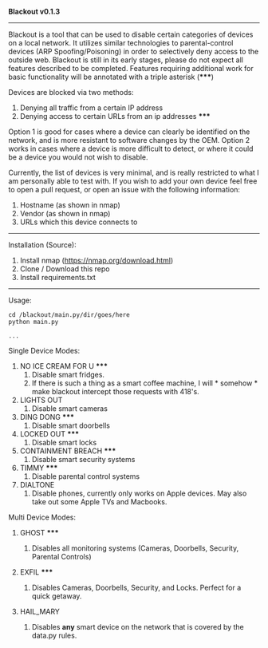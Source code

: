 __Blackout v0.1.3__
***
Blackout is a tool that can be used to disable certain categories of devices on a local network.
It utilizes similar technologies to parental-control devices (ARP Spoofing/Poisoning) in order to selectively deny 
access to the outside web. Blackout is still in its early stages, please do not expect all features described to be completed. Features requiring 
additional work for basic functionality will be annotated with a triple asterisk (__***__)

Devices are blocked via two methods:
1. Denying all traffic from a certain IP address
2. Denying access to certain URLs from an ip addresses __***__

Option 1 is good for cases where a device can clearly be identified on the network, and is more resistant to software
changes by the OEM. Option 2 works in cases where a device is more difficult to detect, or where it could be a device
you would not wish to disable.

Currently, the list of devices is very minimal, and is really restricted to what I am personally able to test with.
If you wish to add your own device feel free to open a pull request, or open an issue with the following information:
1. Hostname (as shown in nmap)
2. Vendor (as shown in nmap)
3. URLs which this device connects to

***
Installation (Source):
1. Install nmap (https://nmap.org/download.html)
2. Clone / Download this repo
3. Install requirements.txt

***
Usage:

```
cd /blackout/main.py/dir/goes/here
python main.py

...
```


Single Device Modes:
1. NO ICE CREAM FOR U  __***__
   1. Disable smart fridges. 
   2. If there is such a thing as a smart coffee machine, I will * somehow * make
      blackout intercept those requests with 418's.
2. LIGHTS OUT
    1. Disable smart cameras
3. DING DONG  __***__
    1. Disable smart doorbells
4. LOCKED OUT  __***__
    1. Disable smart locks
5. CONTAINMENT BREACH  __***__
    1. Disable smart security systems
6. TIMMY  __***__
    1. Disable parental control systems
7. DIALTONE
   1. Disable phones, currently only works on Apple devices. May also take out some Apple TVs and Macbooks.
    
Multi Device Modes:

1. GHOST  __***__
    1. Disables all monitoring systems (Cameras, Doorbells, Security, Parental Controls)
    
2. EXFIL  __***__
    1. Disables Cameras, Doorbells, Security, and Locks. Perfect for a quick getaway.
    
2. HAIL_MARY
    1. Disables **any** smart device on the network that is covered by the data.py rules.